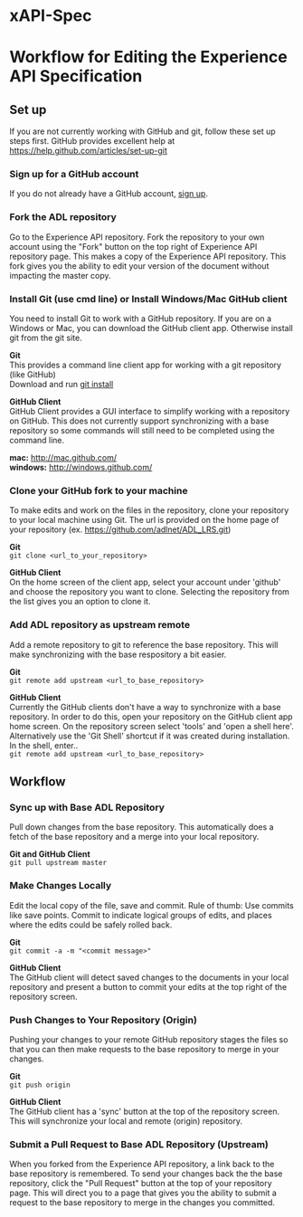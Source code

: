 xAPI-Spec
=========

# Workflow for Editing the Experience API Specification

## Set up
If you are not currently working with GitHub and git, follow these set up steps 
first. GitHub provides excellent help at https://help.github.com/articles/set-up-git

### Sign up for a GitHub account
If you do not already have a GitHub account, [sign up](https://github.com/signup/free).


### Fork the ADL repository
Go to the Experience API repository. Fork the repository to your own account using 
the "Fork" button on the top right of Experience API repository page. This makes a 
copy of the Experience API repository. This fork gives you the ability to edit your 
version of the document without impacting the master copy.


### Install Git (use cmd line) or Install Windows/Mac GitHub client
You need to install Git to work with a GitHub repository. If you are on a Windows 
or Mac, you can download the GitHub client app. Otherwise install git from the 
git site.

__Git__  
This provides a command line client app for working with a git repository (like 
GitHub)  
Download and run [git install](http://git-scm.com/downloads)

__GitHub Client__  
GitHub Client provides a GUI interface to simplify working with a repository on 
GitHub. This does not currently support synchronizing with a base repository so 
some commands will still need to be completed using the command line.

__mac:__ http://mac.github.com/  
__windows:__ http://windows.github.com/


### Clone your GitHub fork to your machine
To make edits and work on the files in the repository, clone your repository to 
your local machine using Git. The url is provided on the home page of your 
repository (ex. https://github.com/adlnet/ADL_LRS.git)  

__Git__  
```git clone <url_to_your_repository>```  

__GitHub Client__  
On the home screen of the client app, select your account under 'github' and 
choose the repository you want to clone. Selecting the repository from the list 
gives you an option to clone it. 

### Add ADL repository as upstream remote
Add a remote repository to git to reference the base repository. This will make 
synchronizing with the base respository a bit easier.  

__Git__  
```git remote add upstream <url_to_base_repository>```  

__GitHub Client__  
Currently the GitHub clients don't have a way to synchronize with a base 
repository. In order to do this, open your repository on the GitHub client 
app home screen. On the repository screen select 'tools' and 'open a shell 
here'. Alternatively use the 'Git Shell' shortcut if it was created during 
installation.  
In the shell, enter..  
```git remote add upstream <url_to_base_repository>```  


## Workflow

### Sync up with Base ADL Repository
Pull down changes from the base repository. This automatically does a 
fetch of the base repository and a merge into your local repository.  

__Git and GitHub Client__  
```git pull upstream master```

### Make Changes Locally
Edit the local copy of the file, save and commit. Rule of thumb: Use commits 
like save points. Commit to indicate logical groups of edits, and places 
where the edits could be safely rolled back.  

__Git__  
```git commit -a -m "<commit message>"```  

__GitHub Client__  
The GitHub client will detect saved changes to the documents in your 
local repository and present a button to commit your edits at the top 
right of the repository screen.  

### Push Changes to Your Repository (Origin)
Pushing your changes to your remote GitHub repository stages the files 
so that you can then make requests to the base repository to merge in 
your changes.

__Git__  
```git push origin```

__GitHub Client__  
The GitHub client has a 'sync' button at the top of the repository screen. 
This will synchronize your local and remote (origin) repository.  

### Submit a Pull Request to Base ADL Repository (Upstream)
When you forked from the Experience API repository, a link back to the base 
repository is remembered. To send your changes back the the base repository, 
click the "Pull Request" button at the top of your repository page. This will 
direct you to a page that gives you the ability to submit a request to the 
base repository to merge in the changes you committed.
